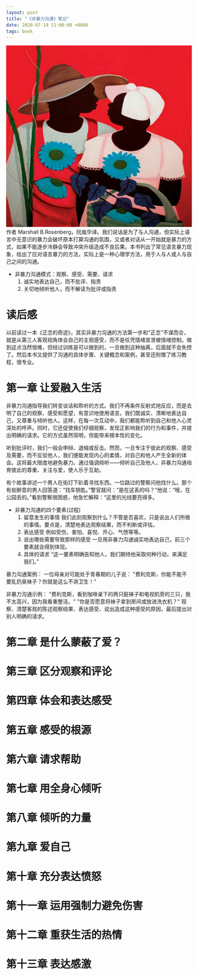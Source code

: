 ```yaml
---
layout: post
title: "《非暴力沟通》笔记"
date: 2020-07-19 21:00:00 +0800
tags: book
---
```


![非暴力沟通](/assets/images/2020-07-19-Noviolence_Communication_note_1.jpeg)
作者 Marshall B.Rosenberg，阮胤华译。我们说话是为了与人沟通，但实际上语言中无意识的暴力会破坏原本打算沟通的氛围，又或者对话从一开始就是暴力的方式，如果不能逐步冷静会导致冲突升级造成不良后果。本书列出了常见语言暴力现象，给出了应对语言暴力的方法，实际上是一种心理学方法，用于人与人或人与自己之间的沟通。

- 非暴力沟通模式：观察、感受、需要、请求
  1. 诚实地表达自己，而不批评、指责
  2. 关切地倾听他人，而不解读为批评或指责

# 读后感

以前读过一本《正念的奇迹》，其实非暴力沟通的方法第一步和"正念"不谋而合，就是从第三人客观视角体会自己的主观感受，而不是任凭情绪宣泄被情绪控制。做到这点当然很难，但经过训练是可以做到的，一旦做到这种抽离，后面就不会失控了。然后本书又提供了沟通的具体步骤、关键概念和案例，甚至还附赠了练习教程，很专业。

# 第一章 让爱融入生活

非暴力沟通指导我们转变谈话和聆听的方式。我们不再条件反射式地反应，而是去明了自己的观察、感受和愿望，有意识地使用语言。我们既诚实、清晰地表达自己，又尊重与倾听他人。这样，在每一次互动中，我们都能聆听到自己和他人心灵深处的呼声。同时，它还促使我们仔细观察，发现正影响我们的行为和事件，并提出明确的请求。它的方式虽然简明，但能带来根本性的变化。

听到批评时，我们一般会申辩、退缩或反击。然而，一旦专注于彼此的观察、感受及需要，而不反驳他人，我们便能发现内心的柔情，对自己和他人产生全新的体会。这将最大限度地避免暴力。通过强调倾听——倾听自己及他人，非暴力沟通培育彼此的尊重、关注与爱，使人乐于互助。

有个故事讲述一个男人在街灯下趴着寻找东西。一位路过的警察问他找什么。那个有些醉意的男人回答道：“找车钥匙。”警官就问：“是在这丢的吗？”他说：“哦，在公园丢的。”看到警察很困惑，他急忙解释：“这里的光线要亮得多。

- 非暴力沟通的四个要素(过程)
  1. 留意发生的事情
     我们此刻观察到什么？不管是否喜欢，只是说出人们所做的事情。要点是，清楚地表达观察结果，而不判断或评估。
  2. 表达感受
     例如受伤、害怕、喜悦、开心、气愤等等。
  3. 说出哪些需要导致那样的感受
     一旦用非暴力沟通诚实地表达自己，前三个要素就会得到体现。
  4. 具体的请求
     “这一要素明确告知他人，我们期待他采取何种行动，来满足我们。”

暴力沟通案例：
一位母亲对可能处于青春期的儿子说：
"费利克斯，你能不能不要乱扔臭袜子？你就是这么不讲卫生！"

非暴力沟通示例：
"费利克斯，看到咖啡桌下的两只脏袜子和电视机旁的三只，我不太高兴，因为我看重整洁。"
"你是否愿意将袜子拿到房间或放进洗衣机？"
观察、清楚客观的陈述观察结果、表达感受、说出造成这种感受的原因，最后提出对别人明确的请求。

# 第二章 是什么蒙蔽了爱？

# 第三章 区分观察和评论

# 第四章 体会和表达感受

# 第五章 感受的根源

# 第六章 请求帮助

# 第七章 用全身心倾听

# 第八章 倾听的力量

# 第九章 爱自己

# 第十章 充分表达愤怒

# 第十一章 运用强制力避免伤害

# 第十二章 重获生活的热情

# 第十三章 表达感激

